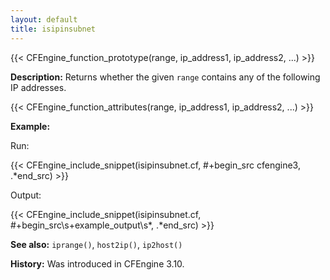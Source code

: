 ```yaml
---
layout: default
title: isipinsubnet
---
```


{{< CFEngine_function_prototype(range, ip_address1, ip_address2, ...) >}}

**Description:** Returns whether the given `range` contains any of the following IP addresses.

{{< CFEngine_function_attributes(range, ip_address1, ip_address2, ...) >}}

**Example:**

Run:

{{< CFEngine_include_snippet(isipinsubnet.cf, #\+begin_src cfengine3, .*end_src) >}}

Output:

{{< CFEngine_include_snippet(isipinsubnet.cf, #\+begin_src\s+example_output\s*, .*end_src) >}}

**See also:** `iprange()`, `host2ip()`, `ip2host()`

**History:** Was introduced in CFEngine 3.10.
